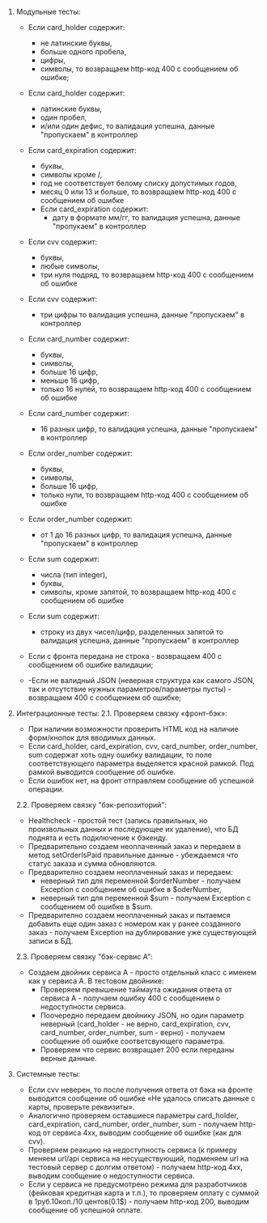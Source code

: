 1. Модульные тесты:

   - Если card_holder содержит:  
     - не латинские буквы,  
     - больше одного пробела,  
     - цифры,  
     - символы,
     то возвращаем http-код 400 с сообщением об ошибке;
   - Если card_holder содержит:
     - латинские буквы,
     - один пробел,
     - и/или один дефис,
   то валидация успешна, данные "пропускаем" в контроллер  

   - Если card_expiration содержит:
     - буквы,
     - символы кроме /,
     - год не соответствует белому списку допустимых годов,
     - месяц 0 или 13 и больше,
     то возвращаем http-код 400 с сообщением об ошибке
     - Если card_expiration содержит:
       - дату в формате мм/гг,
     то валидация успешна, данные "пропукаем" в контроллер

   - Если cvv содержит:
     - буквы,
     - любые символы,
     - три нуля подряд,
   то возвращаем http-код 400 с сообщением об ошибке
   - Если cvv содержит:
     - три цифры
   то валидация успешна, данные "пропускаем" в контроллер

   - Если card_number содержит:
     - буквы,
     - символы,
     - больше 16 цифр,
     - меньше 16 цифр,
     - только 16 нулей,
   то возвращаем http-код 400 с сообщением об ошибке
   - Если card_number содержит:
     - 16 разных цифр,
   то валидация успешна, данные "пропускаем" в контроллер

   - Если order_number содержит:
      - буквы,
      - символы,
      - больше 16 цифр,
      - только нули,
   то возвращаем http-код 400 с сообщением об ошибке
   - Если order_number содержит:
      - от 1 до 16 разных цифр,
   то валидация успешна, данные "пропускаем" в контроллер

   - Если sum содержит:
     - числа (тип integer),
     - буквы,
     - символы, кроме запятой,
   то возвращаем http-код 400 с сообщением об ошибке
   - Если sum содержит:
     - строку из двух чисел/цифр, разделенных запятой
   то валидация успешна, данные "пропускаем" в контроллер

   - Если с фронта передана не строка - возвращаем 400 с сообщением об ошибке валидации;

   - -Если не валидный JSON (неверная структура как самого JSON, так и отсутствие нужных параметров/параметры пусты) - возвращаем 400 с сообщением об ошибке;

2. Интеграционные тесты:
   2.1. Проверяем связку «фронт-бэк»:
   - При наличии возможности проверить HTML код на наличие форм/кнопок для вводимых данных.
   - Если card_holder, card_expiration, cvv, card_number, order_number, sum содержат хоть одну ошибку валидации, то поле соответствующего параметра выделяется красной рамкой. Под рамкой выводится сообщение об ошибке.
   - Если ошибок нет, на фронт отправляем сообщение об успешной операции.

   2.2. Проверяем связку "бэк-репозиторий":
   - Healthcheck - простой тест (запись правильных, но произвольных данных и последующее их удаление), что БД поднята и есть подключение к бэкенду.
   - Предварительно создаем неоплаченный заказ и передаем в метод setOrderIsPaid правильные данные - убеждаемся что статус заказа и сумма обновляются.
   - Предварително создаем неоплаченный заказ и передаем:
     - неверный тип для переменной $orderNumber - получаем Exception с сообщением об ошибке в $oderNumber,
     - неверный тип для переменной $sum - получаем Exception с сообщением об ошибке в $sum.
   - Предварително создаем неоплаченный заказ и пытаемся добавить еще один заказ с номером как у ранее созданного заказ - получаем Exception на дублирование уже существующей записи в БД.

   2.3. Проверяем связку "бэк-сервис А":
   - Создаем двойник сервиса А - просто отдельный класс с именем как у сервиса А. В тестовом двойнике:  
     - Проверяем превышение таймаута ожидания ответа от сервиса А - получаем ошибку 400 с сообщением о недоступности сервиса.
     - Поочередно передаем двойнику JSON, но один параметр неверный (card_holder - не верно, card_expiration, cvv, card_number, order_number, sum - верно) - получаем сообщение об ошибке соответсвующего параметра.
     - Проверяем что сервис возвращает 200 если переданы верные данные.

3. Системные тесты:
   - Если cvv неверен, то после получения ответа от бэка на фронте выводится сообщение об ошибке «Не удалось списать данные с карты, проверьте реквизиты».
   - Аналогично проверяем оставшиеся параметры card_holder, card_expiration, card_number, order_number, sum - получаем http-код от сервиса 4хх, выводим сообщение об ошибке (как для cvv).
   - Проверяем реакцию на недоступность сервиса (к примеру меняем url/api сервиса на несуществующий, подменяем url на тестовый сервер с долгим ответом) - получаем http-код 4хх, выводим сообщение о недоступности сервиса.
   - Если у сервиса не предусмотрено режима для разработчиков (фейковая кредитная карта и т.п.), то проверяем оплату с суммой в 1руб.10коп./10 центов(0.1$) - получаем http-код 200, выводим сообщение об успешной оплате.